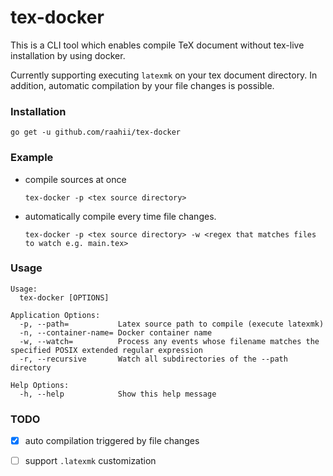 # tex-docker

This is a CLI tool which enables compile TeX document without tex-live installation by using docker.

Currently supporting executing `latexmk` on your tex document directory. In addition, automatic compilation by your file changes is possible.

### Installation

```shell
go get -u github.com/raahii/tex-docker
```

### Example

- compile sources at once

  ```shell
  tex-docker -p <tex source directory>
  ```

- automatically compile every time file changes.

  ```shell
  tex-docker -p <tex source directory> -w <regex that matches files to watch e.g. main.tex>
  ```

### Usage

  ```
  Usage:
    tex-docker [OPTIONS]

  Application Options:
    -p, --path=           Latex source path to compile (execute latexmk)
    -n, --container-name= Docker container name
    -w, --watch=          Process any events whose filename matches the specified POSIX extended regular expression
    -r, --recursive       Watch all subdirectories of the --path directory

  Help Options:
    -h, --help            Show this help message
  ```


### TODO

- [x] auto compilation triggered by file changes
- [ ] support `.latexmk` customization

